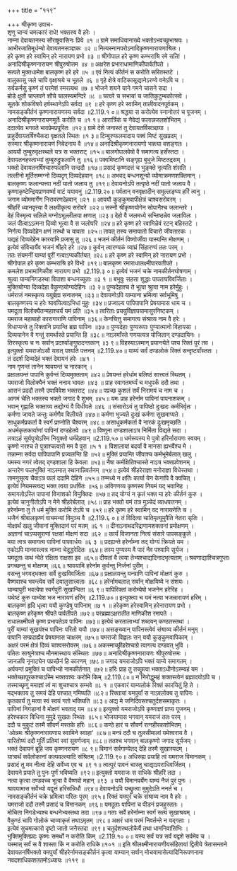 +++
title = "११९"

+++
श्रीकृष्ण उवाच-  
शृणु चान्यं चमत्कारं राधे! भक्तस्य वै हरेः ।  
नाम्ना देवायतनस्य सौराष्ट्रवासिनः प्रिये ॥१ ॥
ग्रामे समाधियानाख्ये भक्तोऽभवच्छुभाश्रयः ।  
आभीरजातिमूर्धन्यो देवायतनसञ्ज्ञकः ॥२ ॥
नित्यस्नानपरोऽनादिकृष्णनारायणाश्रितः।  
हरे कृष्ण हरे स्वामिन् हरे नारायण प्रभो ॥३ ॥
श्रीगोपाल हरे कृष्ण कम्भराश्रि रमे सति! ।  
अनादिश्रीकृष्णनारायण श्रीपुरुषोत्तम ॥४ ॥
अक्षरेश प्रभाराधामाणिकीपार्वतीपते ।  
सत्पते मुक्तधामेश बालकृष्ण हरे हरे ॥५ ॥
एवं नित्यं कीर्तनं स करोति सरितस्तटे ।  
वालुकासु जले चापि वृक्षाश्रये च भूतले ॥६ ॥
गृहे क्षेत्रे वाटिकासूद्यानेऽरण्ये वनेऽपि च ।  
सर्वकर्मसु कृष्णं तं परमेशं स्मरत्यथ ॥७ ॥
भोजने शयने याने गमने चासने सदा ।  
म्रोडे क्षुतौ चाप्लवने शौचे चालस्यमन्दिरे ॥८ ॥
चत्वरे च सभायां च जातिकुटुम्बकोत्सवे ।  
सूतके शोकविषये हर्षस्थानेऽपि सर्वदा ॥९ ॥
हरे कृष्ण हरे स्वामिन् तालीवादनपूर्वकम् ।  
नामसङ्कीर्तनं कृष्णनारायणस्य सर्वदा ॥2.119.१ ०॥
श्रद्धया स करोत्येव स्नानोत्तरं च पूजनम् ।  
अनादिश्रीकृष्णनारायणमूर्तेः करोति च ॥१ १॥
आरार्त्रिकं च नैवेद्यं फलान्नजलशोभितम् ।  
ददात्येव भगवते भावप्रेमप्रपूरितः ॥१२॥
ग्रामे देशे जनास्तं तु देवायतर्षिसञ्ज्ञया ।  
प्राहुर्देवायतर्षिश्चैकदा वृक्षतले स्थितः ॥१ ३॥
टिम्बुरुफलमादाय पक्वं मिष्टं सुखप्रदम् ।  
सस्मार श्रीकृष्णनारायणं निवेदनाय वै ॥१४॥
अनादिश्रीकृष्णनारायणो भक्त्या वशङ्गतः ।  
आययौ तुम्बुरुवृक्षस्थले यत्र स भक्तराट् ॥१५॥
बालगोपालवेषो वै समागत्य हसँस्तदा ।  
देवायतनहस्ताभ्यां तुम्बुरुद्रुफलानि तु ॥१६॥
पक्वमिष्टानि सङ्गृह्य बुभुजे मिष्टतद्रसम् ।  
भक्तो देवायतनर्षिश्चारुफलानि सन्ददौ ॥१७॥
प्रसादं कृष्णदत्तं च भुङ्क्ते नृत्यति शंसति ।  
तल्लीनो मूर्तिसम्मग्नो दिव्यदृग् दिव्यदेहवान् ॥१८॥
अभवद् बन्धनशून्यो व्योमाक्रमणशक्तिमान् ।  
बालकृष्णः फलान्यत्त्वा नदीं यातो जलाय तु ॥१९॥
देवायनोऽपि तत्पृष्ठे नदीं यातो जलाय वै ।  
कृष्णाकृष्टेन्द्रियप्राणवर्ष्मा वाटं ययावनु ॥2.119.२०॥
पर्वतान् वनवृक्षादीन् समुल्लङ्घ्य हरिं त्वनु ।  
जगाम व्योममार्गेण निरावरणदेहवान् ॥२१ ॥
आययौ कुङ्कुमवापीक्षेत्रं चाश्वसरोवरम् ।  
श्रीहरिं ध्यानवृत्त्या वै लक्ष्यीकृत्य सरोवरे ॥२२॥
सस्नौ श्रीकृष्णयोगेन सोपानैश्च जलान्तरे ।  
देहं विस्मृत्य सलिले मग्नोऽभूल्लीलया क्षणात् ॥२३॥
देहो वै जलमध्ये सन्तिष्ठन्नेव जलाविलः ।  
जलं पीत्वाऽऽत्मना दिव्यो भूत्वा वै स जलोपरि ॥२४॥
हरे कृष्ण हरे रवामिन्नेवं रटन् बहिस्तटे ।  
निर्गत्य दिव्यदेहेन क्षणं तस्थौ च यावता ॥२५॥
तावत् तस्य समायातो विचारो जीवतारकः ।  
यद्यहं दिव्यदेहेन कारयामि प्रजासु तु ॥२६॥
भजनं कीर्तनं विष्णोर्जीवा यास्यन्ति मोक्षणम् ।  
इत्येवं संविचार्यैव भजनं श्रीहरे हरे ॥२७॥
कुर्वन् त्वारण्यकं व्याघ्रं सिंहारण्यं ततः परम् ।  
ततः संयमनीं याम्यां पुरीं गत्वाऽप्यकीर्तयत् ॥२८॥
हरे कृष्ण हरे स्वामिन् हरे नारायण प्रभो ।  
श्रीगोपाल हरे कृष्ण कम्भराश्रि हरे विभो ॥१९॥
बालकृष्ण रमाराधालक्ष्मीपारवतीपते ।  
कमलेश प्रभामाणिकीश नारायण प्रभो ॥2.119.३ ०॥
इत्येवं भजनं चक्रे नामकीर्तनघोषणाम् ।  
श्रुत्वा याम्यनिगडस्था विपाशा बन्धनच्युताः ॥३ १ ॥
बभूवुः सहसा शुद्धाः पापतापविवर्जिताः ।  
मुक्तियोग्या दिव्यदेहा वैकुण्ठयोग्यदेहिनः ॥३ २॥
पुण्यदेहाश्च ते भूत्वा श्रुत्वा नाम हरेर्मुहुः ।  
धर्मराजं नमस्कृत्य ययुर्ब्रह्म सनातनम् ॥३३॥
देवायनोऽपि याम्याना भ्रमित्वा सर्वभूमिषु ।  
बालकृष्णस्य च हरेः श्रावयित्वाऽभिधां मुहुः ॥३४॥
प्रज्वाल्य पापिपापानि प्रेषयामास धाम च ।  
यमदूता विलोक्यैतन्महाश्चर्यं यमं प्रति ॥३५॥
त्वरिताः प्रययुर्विज्ञापयामासुरनिष्टकम् ।  
यमराज महाबाहो कारागाराणि पापिनाम् ॥३६॥
केनचित्तु समागत्य संश्राव्य नाम वै हरेः ।  
विधाप्यन्ते तु रिक्तानि प्रयान्ति ब्रह्म पापिनः ॥३७॥
पुण्यदेहाः पुण्यरूपाः पुण्यात्मानो विहायसा ।  
दिव्ययानेन वै गन्तुं समर्थास्ते प्रयान्ति हि ॥३८॥
नाऽस्माँस्ते गणयत्यत्र योजितान् दण्डदायिनः ।  
तिरस्कृत्य च नः सर्वान् प्रदर्श्याङ्गुष्ठदन्तकान् ॥३ ९॥
विहस्याऽस्मान् प्रयान्त्येते पश्य रिक्तं पुरं तव ।  
इत्युक्तो यमराजोऽसौ यावत् पश्यति पत्तनम् ॥2.119.४०॥
याम्यं सर्वं दण्डलोकं रिक्तं सन्दृष्टवाँस्ततः ।  
तं ददर्श दिव्यदेहं भक्तं देवायनं हरेः ॥४१ ।  
नाम गृणन्तं तानेन श्रावयन्तं च नारकान् ।  
प्रक्षालयन्तं पापानि कुर्वन्तं दिव्यमुक्तताम् ॥४२॥
प्रेषयन्तं हरेर्धाम बलिष्ठं सात्त्वतं स्थितम् ।  
यमराजो विलोक्यैनं भक्तं ननाम भावतः ॥४३ ॥
प्राह स्वागतमर्घ्यं च मधुपर्कं ददौ तथा ।  
आसनं प्रददौ तस्मै उपाविवेश भक्तराट् ॥४४॥
पप्रच्छ कुशलं सर्वं निरामयं च नाम च ।  
आगमं चेति भक्तस्य भक्तो जगाद वै शुभम् ॥४५॥
यमः प्राह हरेर्नाम पापिनां पापनाशकम् ।  
भवान् गृह्णाति भक्ताग्र्य तद्योग्यं वै विधीयते ॥४६ ॥
संसारोऽयं तु पापिष्ठो दुःखदः कर्मभिर्वृतः ।  
कर्मणा जायते जन्तुः कर्मणैव विलीयते ॥४७॥
कर्मणा भुज्यते दुःखं कर्मणा सुखमाप्यते ।  
साधुकर्मप्रकर्ता वै स्वर्गं प्राप्नोति चैश्वरम् ॥४८॥
असाधुकर्मकर्ता वै नारकं दुःखमृच्छति ।  
अधर्मकृतकार्याणां पापिनां दण्डहेतवे ॥४९॥
विष्णुना दण्डशालाऽत्र निर्मिता विद्यते सदा ।  
तत्राऽहं सूर्यपुत्रोऽस्मि नियुक्तो धर्मदेहवान् ॥2.119.५०॥
धर्मरूपस्य मे पुत्रो हरिर्नारायणः स्वयम् ।  
कृष्णो नरश्च ते पुत्राश्चत्वारो मम वै पुरा ॥५ १ ॥
विशालायां बदर्यां वै मानसा ह्यभवैंश्च मे ।  
तन्नाम्ना सर्वदा पापिपापानि प्रज्वलन्ति हि ॥५२॥
मुक्तिं प्रयान्ति जीवाश्च कर्मभूमेर्बलात् खलु ।  
यमस्य नगरं त्वेतद् द्ण्डशाला हि केवला ॥५३॥
नैषा कर्मक्षितिश्चास्ते नाऽत्र भक्तप्रवेशनम् ।  
अन्तरेण फलभुक्तिं नाऽस्मात् स्थानान्निवर्तनम् ॥५४॥
इत्येवं श्रीहरेराज्ञा मनोराज्ञा विधेस्तथा ।  
तामनुसृत्य चैवाऽत्र फलं ददामि देहिने ॥५५॥
तन्मध्ये न क्षतिः कार्या येन केनापि वै क्वचित् ।  
इत्येवं नियमस्त्वद्य भक्त त्वया प्रधर्षितः ॥५६॥
अविगणय्य कृष्णस्य नियमं यद् भवानिह ।  
समागतोऽस्ति पापानां विनाशको विमुक्तिदः ॥५७॥
तद् योग्यं न कृतं भक्त मा हरेः कीर्तनं कुरु ।  
इत्येवं चानुनीतोऽपि न मेने श्रीहरेर्बलात् ॥५८॥
प्राह भक्तो यमं तत्र मुञ्चेदं व्याधपत्तनम् ।  
हरेर्नाम्ना तु ते धर्म मुक्तिं करोमि तेऽपि च ॥५९॥
हरे कृष्ण हरे स्वामिन् वद नारायणेति च ।  
भजैनं श्रीबालकृष्णं वाचमन्यां विमुञ्च वै ॥2.119.६ ०॥
तं विदित्वा चातिमृत्युमुपैति नेतरा सृतिः ।  
मोक्षार्थं खलु जीवानां मुक्तिदानं परं मतम् ॥६ १ ॥
दीनाऽनाथदरिद्राणामशक्तानां प्रमोक्षणम् ।  
अज्ञानां चाऽप्यसुराणां रक्षसां मोक्षणं सदा ॥६२ ॥
कार्यं विजानता नित्यं संसारे पापसङ्कुले ।  
मया त्वत्र समागत्य पापिनां पापवार्धयः ॥६ ३ ॥
प्रदह्यन्ते हरेर्नाम्ना तद् योग्यं क्रियते यम ।  
एकोऽपि मानवस्त्वत्र नाम्ना चेदुद्धरेदितः ॥६४॥
तस्य पुण्यस्य वै पारं नैव पश्यामि सूर्यज ।  
यमदूताः कथं न्वेते रक्षिता राक्षसा इव ॥६५॥
दीयतां वै त्वया तेभ्यश्चाद्यदिनादभृत्यताम् ॥
श्रवणाद्याश्चित्रगुप्ताः प्रगच्छन्तु च मोक्षणम् ॥६६॥
श्रावयामि हरेर्नाम कुर्वन्तु निर्जनां पुरीम् ।  
वसन्तु भगवद्भक्ताः सर्वे दुःखविवर्जिताः ॥६७॥
प्रक्षालयन्तु यन्त्राणि पापिनां मोक्षणं कुरु ।  
वैष्णवाश्च भवन्त्येव सर्वे दयालुसात्त्वताः ॥६८॥
हरेर्नामबलात् सर्वान् मोक्षयिष्ये न संशयः ।  
याम्यापुरी भवत्वेषा स्वर्गपुरी सुखान्विता ॥६ ९॥
पापिरिक्तां करोम्येषो भजनेन हरेरिह ।  
यथेष्टं कुरु याम्येश भज नारायणं हरिम् ॥2.119.७०॥
इत्युक्त्वा च यमं नत्वा भजन्नारायणं हरिम् ।  
बालकृष्णं हृदि धृत्वा ययौ कुण्डेषु पापिनाम् ॥७ १ ॥
हरेकृष्ण हरेस्वामिन् हरेनारायण प्रभो ।  
बालकृष्ण हरेकृष्ण श्रीपते पार्वतीपते ॥७२॥
परब्रह्माऽक्षरातीत माणिकीश रमापते ।  
राधालक्ष्मीपते कृष्ण प्रभापतेऽव पापिनः ॥७३॥
इत्येवं करतालाभ्यां शब्दयन् कण्ठतस्तथा ।  
पुरीं याम्यां सुखयंश्च पापिनः परितो ययौ ॥७४॥
असङ्ख्यान् पापिनस्त्वेवं संश्राव्य कीर्तनं मनुम् ।  
पापानि सम्प्रदाह्यैव प्रेषयामास चाक्षरम् ॥७५॥
यमराजो विह्वलः सन् ययौ कुङ्कुमवापिकाम् ।  
अक्षरं परमं क्षेत्रं दिव्यं चाश्वसरोवरम् ॥७६॥
अकस्माच्छ्रीहरेश्चाग्रे त्वागत्य दण्डवत् भुवि ।  
पतितः साश्रुनेत्रश्च मौनमास्थाय संस्थितः ॥७७॥
अनादिश्रीकृष्णनारायणः श्रीपुरुषोत्तमः ।  
जानन्नपि नृनाट्येन पप्रच्छैनं हि कारणम् ॥७८॥
जगाद यमराजोऽपि भक्तं याम्ये समागतम् ।  
अर्पयन्तं प्रमुक्तिं च पापिभ्यो नामकीर्तनात् ॥७२॥
हरिः प्राह तु तच्छ्रुत्वा भक्ताऽधीनोऽस्म्यहं यम ।  
भक्तेच्छापूरकश्चाऽस्मि भक्तवश्यः करोमि किम् ॥2.119.८०॥
न निरोद्धुमहं शक्तस्त्वेनं ब्रह्मादयोऽपि च ।  
तस्माच्छृणु ममाज्ञां त्वं मा शुचश्चात्र सम्भवे ॥८ १ ॥
एकवारं याम्यलोकं रिक्तं कारयितुं हि ते ।  
मद्भक्ताय तु समयं देहि पश्चात् गमिष्यति ॥८२॥
रिक्तायां यमपुर्यां स नाऽवलोक्य तु पापिनः ।  
कृतकार्यं तु मत्वा स्वं स्वयं गतो भविष्यति ॥८३॥
अद्य मे जनिदिवसश्चतुर्दशसमाकृतः ।  
पापिनां निगडानां वै मोक्षणं भवताद् यम ॥८४॥
इत्युक्तो यमराजोऽपि कृष्णाज्ञां प्राप्य पूजनम् ।  
हरेश्चकार विधिना मुमुदे सुखतः स्थितः ॥८५॥
भोजयामास भगवान् यमराजं ततः परम् ।  
ददौ च मुकुटं तस्मै सौवर्णं मस्तके हरिः ॥८६॥
कण्ठे हारं च सौवर्णं रत्नहीरकशोभितम् ।  
'ओन्नमः श्रीकृष्णनारायणाय स्वामिने स्वाहा' ॥८७॥
मन्त्रं ददौ च तुलसीमालां यमेश्वराय वै ।  
पारितोष्यं ददौ मूर्तिं प्रतिमां स्वां सुवर्णजाम् ॥८८॥
ततश्च भगवान् बालकृष्णो जगाद सूर्यजम् ।  
भक्तं देवायनं ब्रूहि जय कृष्णनरायण ॥८ ९॥
विमानं सर्वगाम्येतद् देहि तस्मै सुखास्पदम् ।  
यात्रार्थं सर्वलोकानां कल्पवल्ल्यादि संश्रितम् ॥2.119.९०॥
अधिरुह्य प्रयाहि त्वं यमराज विमानकम् ।  
प्रसादं तु मम नीत्वा देहि सर्वेभ्य एव च ॥९ १॥
त्वत्पुरं पावनं चास्तु चाद्याऽपराधिवर्जितम् ।  
देवायने प्रयाते तु पुनः पूर्णं भविष्यति ॥९२॥
इत्युक्तो यमराजः स राधिके श्रीहरिं तदा ।  
नत्वा कृत्वा दण्डवच्च भूत्वा वै वैष्णवो महान् ॥९३ ॥
ययौ विमानवर्येण याम्यं नैजं पुरं पुनः ।  
श्रावयामास सर्वेभ्यो यद्वृत्तं हरिसन्निधौ ॥९४॥
देवायनोऽपि यच्छ्रुत्वा मुमुदेऽति ननर्त च ।  
नामसङ्कीर्तनं चक्रे भ्रमित्वा परितः पुरम् ॥९५॥
रिक्तं यमपुरं चक्रे संश्राव्य नाम वै हरेः ।  
यमराजो ददौ तस्मै प्रसादं च विमानकम् ॥९६॥
यमदूताः पापिनां च पीडनं प्रजहुस्ततः ।  
मोचिता निगडेभ्यश्च बन्धनेभ्यस्तथा तदा ॥९७॥
गताः सर्वे हरेर्नाम्ना स्वर्गं सत्यं सुखाश्रयम् ।  
वैकुण्ठं चापि गोलोकं चाव्याकृतं तथाऽमृतम् ॥९८॥
अक्षरं धाम परमं निवर्तन्ते न यद्गताः ।  
इत्येवं सुचमत्कारो दृष्टो जातो जनैस्तदा ॥९९॥
चतुर्दशस्थलोकैर्वै तथा धामनिवासिभिः ।  
भुक्तिमुक्तिप्रदः कृष्णः समर्थो न करोति किम् ॥2.119.१० ०॥
यस्य सर्वं यत्र सर्वं यद्वशे सर्वमेव च ।  
यस्मात् सर्वं स वै शास्ता किं न करोति राधिके॥१०१ ॥
इति श्रीलक्ष्मीनारायणीयसंहितायां द्वितीये त्रेतासन्ताने देवायतनर्षिभक्तो यमपुर्यां श्रीहरेर्नामसङ्कीर्तनं कृत्वा याम्यान् सर्वान् मोचयामासेत्यादिनिरूपणनामा  
नवदशाधिकशततमोऽध्यायः ॥११९ ॥
    
